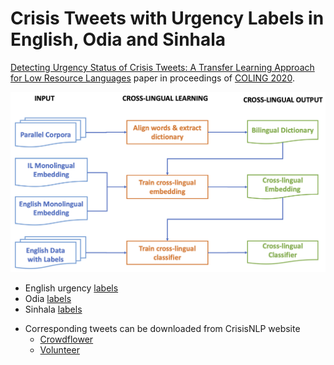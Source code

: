 # Crisis Tweets with Urgency Labels in English, Odia and Sinhala

[Detecting Urgency Status of Crisis Tweets: A Transfer Learning Approach for Low Resource Languages](https://www.aclweb.org/anthology/2020.coling-main.414/) paper in proceedings of [COLING 2020](https://coling2020.org/). 

![System Architecture](https://github.com/niless/urgency/blob/master/images/urgency.png)


* English urgency [labels](https://app.box.com/s/vbk04ujt2jw9z01vssxxhxozpnbeb61k)
* Odia [labels](https://app.box.com/s/hx3p3qk52o5genjmbzo06bo65pkj63pq)
* Sinhala [labels](https://app.box.com/s/cnxphcp4wlll4k374u1oyubjrmrrx1h7)
<!--* English-Odia crosslingual embeddings
   * ProcB
   * VecMap 
* English-Sinhala crosslingual embeddings 
   * ProcB
   * VecMap
-->
* Corresponding tweets can be downloaded from CrisisNLP website
    * [Crowdflower](https://crisisnlp.qcri.org/data/lrec2016/labeled_cf/CrisisNLP_labeled_data_crowdflower.zip)
    * [Volunteer](https://crisisnlp.qcri.org/data/lrec2016/labeled_aidr/CrisisNLP_volunteers_labeled_data.zip)
